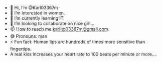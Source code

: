 - 👋 Hi, I’m @Karl03367m
- 👀 I’m interested in women.
- 🌱 I’m currently learning IT.
- 💞️ I’m looking to collaborate on nice girl...
- 📫 How to reach me karlito03367m@gmail.com.
- 😄 Pronouns: man
- ⚡ Fun fact: Human lips are hundreds of times more sensitive than fingertips.
- A real kiss increases your heart rate to 100 beats per minute or more....


